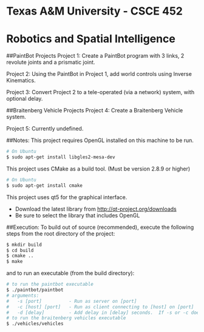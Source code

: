 Texas A&M University - CSCE 452
===============================
# Robotics and Spatial Intelligence

##PaintBot Projects
Project 1: Create a PaintBot program with 3 links, 2 revolute joints and a prismatic joint.

Project 2: Using the PaintBot in Project 1, add world controls using Inverse Kinematics.

Project 3: Convert Project 2 to a tele-operated (via a network) system, with optional delay.

##Braitenberg Vehicle Projects
Project 4: Create a Braitenberg Vehicle system.

Project 5: Currently undefined.

##Notes:
This project requires OpenGL installed on this machine to be run.
```bash
# On Ubuntu
$ sudo apt-get install libgles2-mesa-dev
```

This project uses CMake as a build tool.  (Must be version 2.8.9 or higher)
```bash
# On Ubuntu
$ sudo apt-get install cmake
```

	
This project uses qt5 for the graphical interface.
- Download the latest library from http://qt-project.org/downloads
- Be sure to select the library that includes OpenGL
	

##Execution:
To build out of source (recommended),
execute the following steps from the root directory of the project:
```bash
$ mkdir build
$ cd build
$ cmake ..
$ make
```

and to run an executable (from the build directory):
```bash
# to run the paintbot executable
$ ./paintbot/paintbot
# arguments:
#   -s [port]          - Run as server on [port]
#   -c [host] [port]   - Run as client connecting to [host] on [port]
#   -d [delay]         - Add delay in [delay] seconds.  If -s or -c does not exist, run as standard with no connections.  NOTE: -s and -c can not be used at the same time.
# to run the braitenberg vehicles executable
$ ./vehicles/vehicles
```

